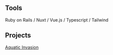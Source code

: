 ## Tools
Ruby on Rails / Nuxt / Vue.js / Typescript / Tailwind 
## Projects
[Aquatic Invasion](https://www.aquaticinvasion.com)

